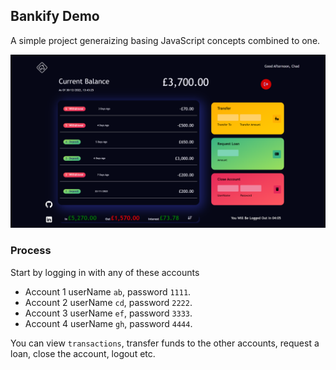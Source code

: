 ## Bankify Demo

A simple project generaizing basing JavaScript concepts combined to one.

![Sample Bankifier Screenshot](assets/images/screenshot.png)

### Process

Start by logging in with any of these accounts

- Account 1 userName `ab`, password `1111`.
- Account 2 userName `cd`, password `2222`.
- Account 3 userName `ef`, password `3333`.
- Account 4 userName `gh`, password `4444`.

You can view `transactions`, transfer funds to the other accounts, request a loan, close the account, logout etc.
